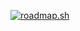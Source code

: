 [![roadmap.sh](https://api.roadmap.sh/v1-badge/tall/643fb25de2725773749206ff?variant=dark)](https://roadmap.sh)
